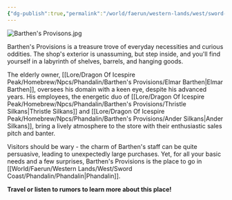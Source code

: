 ```yaml
---
{"dg-publish":true,"permalink":"/world/faerun/western-lands/west/sword-coast/phandalin/barthen-s-provisions/"}
---
```


![Barthen's Provisons.jpg](/img/user/Images/DungeonDraft/Barthen's%20Provisions/Barthen's%20Provisons.jpg)

Barthen's Provisions is a treasure trove of everyday necessities and curious oddities. The shop's exterior is unassuming, but step inside, and you'll find yourself in a labyrinth of shelves, barrels, and hanging goods.

The elderly owner, [[Lore/Dragon Of Icespire Peak/Homebrew/Npcs/Phandalin/Barthen's Provisions/Elmar Barthen\|Elmar Barthen]], oversees his domain with a keen eye, despite his advanced years. His employees, the energetic duo of [[Lore/Dragon Of Icespire Peak/Homebrew/Npcs/Phandalin/Barthen's Provisions/Thristle Silkans\|Thristle Silkans]] and [[Lore/Dragon Of Icespire Peak/Homebrew/Npcs/Phandalin/Barthen's Provisions/Ander Silkans\|Ander Silkans]], bring a lively atmosphere to the store with their enthusiastic sales pitch and banter.

Visitors should be wary - the charm of Barthen's staff can be quite persuasive, leading to unexpectedly large purchases. Yet, for all your basic needs and a few surprises, Barthen's Provisions is the place to go in [[World/Faerun/Western Lands/West/Sword Coast/Phandalin/Phandalin\|Phandalin]].

**Travel or listen to rumors to learn more about this place!**